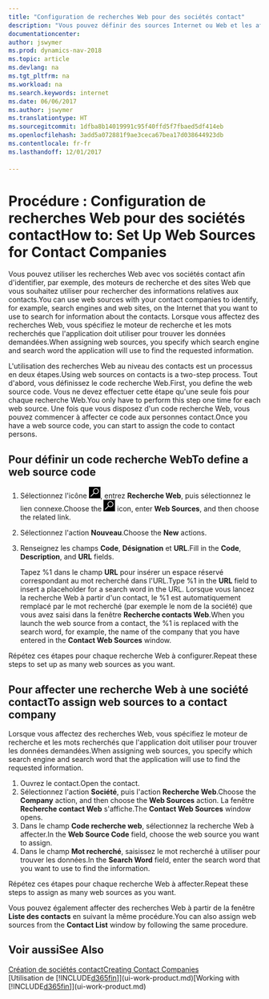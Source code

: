 ```yaml
---
title: "Configuration de recherches Web pour des sociétés contact"
description: "Vous pouvez définir des sources Internet ou Web et les affecter à une société contact pour identifier la manière dont vous souhaitez rechercher des informations sur vos contacts."
documentationcenter: 
author: jswymer
ms.prod: dynamics-nav-2018
ms.topic: article
ms.devlang: na
ms.tgt_pltfrm: na
ms.workload: na
ms.search.keywords: internet
ms.date: 06/06/2017
ms.author: jswymer
ms.translationtype: HT
ms.sourcegitcommit: 1dfba8b14019991c95f40ffd5f7fbaed5df414eb
ms.openlocfilehash: 3add5a072881f9ae3ceca67bea17d038644923db
ms.contentlocale: fr-fr
ms.lasthandoff: 12/01/2017

---
```

# <a name="how-to-set-up-web-sources-for-contact-companies"></a><span data-ttu-id="04416-103">Procédure : Configuration de recherches Web pour des sociétés contact</span><span class="sxs-lookup"><span data-stu-id="04416-103">How to: Set Up Web Sources for Contact Companies</span></span>
<span data-ttu-id="04416-104">Vous pouvez utiliser les recherches Web avec vos sociétés contact afin d'identifier, par exemple, des moteurs de recherche et des sites Web que vous souhaitez utiliser pour rechercher des informations relatives aux contacts.</span><span class="sxs-lookup"><span data-stu-id="04416-104">You can use web sources with your contact companies to identify, for example, search engines and web sites, on the Internet that you want to use to search for information about the contacts.</span></span> <span data-ttu-id="04416-105">Lorsque vous affectez des recherches Web, vous spécifiez le moteur de recherche et les mots recherchés que l'application doit utiliser pour trouver les données demandées.</span><span class="sxs-lookup"><span data-stu-id="04416-105">When assigning web sources, you specify which search engine and search word the application will use to find the requested information.</span></span>

<span data-ttu-id="04416-106">L'utilisation des recherches Web au niveau des contacts est un processus en deux étapes.</span><span class="sxs-lookup"><span data-stu-id="04416-106">Using web sources on contacts is a two-step process.</span></span> <span data-ttu-id="04416-107">Tout d'abord, vous définissez le code recherche Web.</span><span class="sxs-lookup"><span data-stu-id="04416-107">First, you define the web source code.</span></span> <span data-ttu-id="04416-108">Vous ne devez effectuer cette étape qu'une seule fois pour chaque recherche Web.</span><span class="sxs-lookup"><span data-stu-id="04416-108">You only have to perform this step one time for each web source.</span></span> <span data-ttu-id="04416-109">Une fois que vous disposez d'un code recherche Web, vous pouvez commencer à affecter ce code aux personnes contact.</span><span class="sxs-lookup"><span data-stu-id="04416-109">Once you have a web source code, you can start to assign the code to contact persons.</span></span>

## <a name="to-define-a-web-source-code"></a><span data-ttu-id="04416-110">Pour définir un code recherche Web</span><span class="sxs-lookup"><span data-stu-id="04416-110">To define a web source code</span></span>
1. <span data-ttu-id="04416-111">Sélectionnez l'icône ![Page ou état pour la recherche](media/ui-search/search_small.png "Page ou état pour la recherche"), entrez **Recherche Web**, puis sélectionnez le lien connexe.</span><span class="sxs-lookup"><span data-stu-id="04416-111">Choose the ![Search for Page or Report](media/ui-search/search_small.png "Search for Page or Report icon") icon, enter **Web Sources**, and then choose the related link.</span></span>
2. <span data-ttu-id="04416-112">Sélectionnez l'action **Nouveau**.</span><span class="sxs-lookup"><span data-stu-id="04416-112">Choose the **New** actions.</span></span>
3. <span data-ttu-id="04416-113">Renseignez les champs **Code**, **Désignation** et **URL**.</span><span class="sxs-lookup"><span data-stu-id="04416-113">Fill in the **Code**, **Description**, and **URL** fields.</span></span>

    <span data-ttu-id="04416-114">Tapez %1 dans le champ **URL** pour insérer un espace réservé correspondant au mot recherché dans l'URL.</span><span class="sxs-lookup"><span data-stu-id="04416-114">Type %1 in the **URL** field to insert a placeholder for a search word in the URL.</span></span> <span data-ttu-id="04416-115">Lorsque vous lancez la recherche Web à partir d'un contact, le %1 est automatiquement remplacé par le mot recherché (par exemple le nom de la société) que vous avez saisi dans la fenêtre **Recherche contacts Web**.</span><span class="sxs-lookup"><span data-stu-id="04416-115">When you launch the web source from a contact, the %1 is replaced with the search word, for example, the name of the company that you have entered in the **Contact Web Sources** window.</span></span>

<span data-ttu-id="04416-116">Répétez ces étapes pour chaque recherche Web à configurer.</span><span class="sxs-lookup"><span data-stu-id="04416-116">Repeat these steps to set up as many web sources as you want.</span></span>

## <a name="to-assign-web-sources-to-a-contact-company"></a><span data-ttu-id="04416-117">Pour affecter une recherche Web à une société contact</span><span class="sxs-lookup"><span data-stu-id="04416-117">To assign web sources to a contact company</span></span>
<span data-ttu-id="04416-118">Lorsque vous affectez des recherches Web, vous spécifiez le moteur de recherche et les mots recherchés que l'application doit utiliser pour trouver les données demandées.</span><span class="sxs-lookup"><span data-stu-id="04416-118">When assigning web sources, you specify which search engine and search word that the application will use to find the requested information.</span></span>

1. <span data-ttu-id="04416-119">Ouvrez le contact.</span><span class="sxs-lookup"><span data-stu-id="04416-119">Open the contact.</span></span>
2. <span data-ttu-id="04416-120">Sélectionnez l'action **Société**, puis l'action **Recherche Web**.</span><span class="sxs-lookup"><span data-stu-id="04416-120">Choose the **Company** action, and then choose the **Web Sources** action.</span></span> <span data-ttu-id="04416-121">La fenêtre **Recherche contact Web** s'affiche.</span><span class="sxs-lookup"><span data-stu-id="04416-121">The **Contact Web Sources** window opens.</span></span>
3. <span data-ttu-id="04416-122">Dans le champ **Code recherche web**, sélectionnez la recherche Web à affecter.</span><span class="sxs-lookup"><span data-stu-id="04416-122">In the **Web Source Code** field, choose the web source you want to assign.</span></span>
4. <span data-ttu-id="04416-123">Dans le champ **Mot recherché**, saisissez le mot recherché à utiliser pour trouver les données.</span><span class="sxs-lookup"><span data-stu-id="04416-123">In the **Search Word** field, enter the search word that you want to use to find the information.</span></span>

<span data-ttu-id="04416-124">Répétez ces étapes pour chaque recherche Web à affecter.</span><span class="sxs-lookup"><span data-stu-id="04416-124">Repeat these steps to assign as many web sources as you want.</span></span>

<span data-ttu-id="04416-125">Vous pouvez également affecter des recherches Web à partir de la fenêtre **Liste des contacts** en suivant la même procédure.</span><span class="sxs-lookup"><span data-stu-id="04416-125">You can also assign web sources from the **Contact List** window by following the same procedure.</span></span>

## <a name="see-also"></a><span data-ttu-id="04416-126">Voir aussi</span><span class="sxs-lookup"><span data-stu-id="04416-126">See Also</span></span>
[<span data-ttu-id="04416-127">Création de sociétés contact</span><span class="sxs-lookup"><span data-stu-id="04416-127">Creating Contact Companies</span></span>](marketing-create-contact-companies.md)  
<span data-ttu-id="04416-128">[Utilisation de [!INCLUDE[d365fin](includes/d365fin_md.md)]](ui-work-product.md)</span><span class="sxs-lookup"><span data-stu-id="04416-128">[Working with [!INCLUDE[d365fin](includes/d365fin_md.md)]](ui-work-product.md)</span></span>

